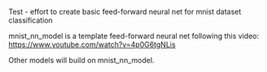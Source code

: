 Test - effort to create basic feed-forward neural net for mnist dataset classification

mnist_nn_model is a template feed-forward neural net following this video: https://www.youtube.com/watch?v=4p0G6tgNLis

Other models will build on mnist_nn_model.
